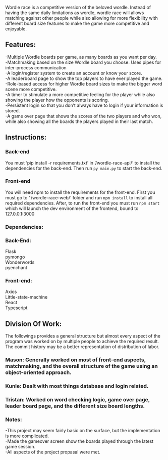 Wordle race is a competitive version of the beloved wordle. Instead of having the same daily limitations as wordle, wordle race will allows matching against other people while also allowing for more flexibility with different board size features to make the game more competitive and enjoyable.
## Features:
-Multiple Wordle boards per game, as many boards as you want per day. <br>
-Matchmaking based on the size Wordle board you choose. Uses pipes for inter-process communication \
-A login/register system to create an account or know your score. <br>
-A leaderboard page to show the top players to have ever played the game. <br>
-Role-based access for higher Wordle board sizes to make the bigger word scene more competitive. <br>
-A timer to stimulate a more competitive feeling for the player while also showing the player how the opponents is scoring. <br>
-Persistent login so that you don’t always have to login if your information is stored. <br>
-A game over page that shows the scores of the two players and who won, while also showing all the boards the players played in their last match.<br>

## Instructions:
### Back-end <br>
You must ‘pip install -r requirements.txt’ in ‘/wordle-race-api/’ to install the dependencies for the back-end. Then run ```py main.py``` to start the back-end.
### Front-end <br>
You will need npm to install the requirements for the front-end. First you must go to ‘./wordle-race-web/’ folder and run ```npm install``` to install all required dependencies. After, to run the front-end you must run ```npm start``` which will launch the dev environment of the frontend, bound to 127.0.0.1:3000

### Dependencies:
### Back-End:
Flask \
pymongo \
Wonderwords \
pyenchant <br>
### Front-end:
Axios\
Little-state-machine \
React \
Typescript 

## Division Of Work:
The followings provides a general structure but almost every aspect of the program was worked on by multiple people to achieve the required result. The commit history may be a better representation of distribution of labor. 
### Mason: Generally worked on most of front-end aspects, matchmaking, and the overall structure of the game using an object-oriented approach.
### Kunle: Dealt with most things database and login related.
### Tristan: Worked on word checking logic, game over page, leader board page, and the different size board lengths. 
### Notes:
-This project may seem fairly basic on the surface, but the implementation is more complicated.\
-Made the gameover screen show the boards played through the latest game session.\
-All aspects of the project propasal were met.


